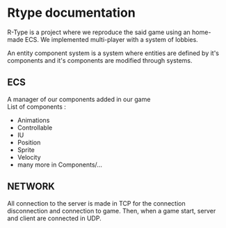 # Rtype documentation

R-Type is a project where we reproduce the said game using an home-made ECS.
We implemented multi-player with a system of lobbies.

An entity component system is a system where entities are defined by it's components and it's components are modified through systems.


## ECS

A manager of our components added in our game<br/>
List of components : <br/>
- Animations
- Controllable
- IU
- Position 
- Sprite
- Velocity 
- many more in Components/...

## NETWORK

All connection to the server is made in TCP for the connection disconnection and connection to game.
Then, when a game start, server and client are connected in UDP.